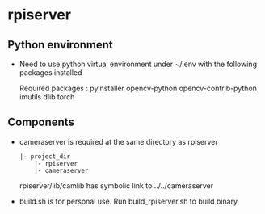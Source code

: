 # rpiserver

## Python environment

- Need to use python virtual environment under ~/.env with the following packages installed

    Required packages : pyinstaller opencv-python opencv-contrib-python imutils dlib torch

## Components

- cameraserver is required at the same directory as rpiserver

    ```
    |- project_dir
        |- rpiserver
        |- cameraserver
    ```

    rpiserver/lib/camlib has symbolic link to ../../cameraserver

- build.sh is for personal use. Run build_rpiserver.sh to build binary
